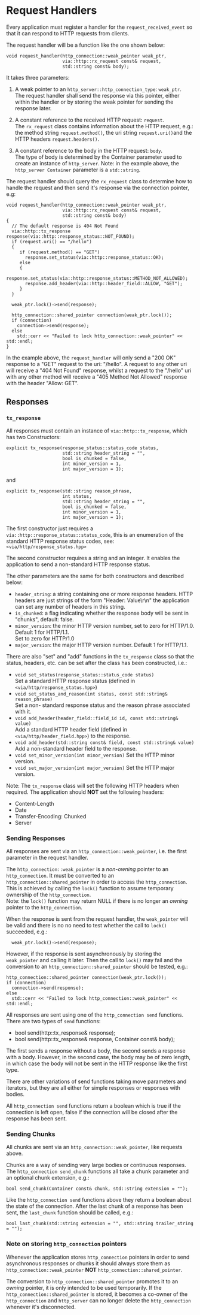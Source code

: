 # Request Handlers #

Every application must register a handler for the `request_received_event` so that it
can respond to HTTP requests from clients.

The request handler will be a function like the one shown below:

    void request_handler(http_connection::weak_pointer weak_ptr,
                         via::http::rx_request const& request,
                         std::string const& body);

It takes three parameters:

 1. A weak pointer to an `http_server::http_connection_type`: `weak_ptr`.  
    The request handler shall send the response via this pointer, either within the
    handler or by storing the weak pointer for sending the response later.

 2. A constant reference to the received HTTP request: `request`.  
    The `rx_request` class contains information about the HTTP request, e.g.:  
    the method string `request.method()`, the uri string `request.uri()`and
    the HTTP headers `request.headers()`.  
    
 3. A constant reference to the body in the HTTP request: `body`.  
    The type of body is determined by the Container parameter used to create an
    instance of `http_server`.
    Note: in the example above, the `http_server Container` parameter is a `std::string`.

The request handler should query the `rx_request` class to determine how to handle the
request and then send it's response via the connection pointer, e.g:

    void request_handler(http_connection::weak_pointer weak_ptr,
                         via::http::rx_request const& request,
                         std::string const& body)
    {
      // The default response is 404 Not Found
      via::http::tx_response response(via::http::response_status::NOT_FOUND);
      if (request.uri() == "/hello")
      {
         if (request.method() == "GET")
           response.set_status(via::http::response_status::OK);
         else
         {
           response.set_status(via::http::response_status::METHOD_NOT_ALLOWED);
           response.add_header(via::http::header_field::ALLOW, "GET");
         }
      }

      weak_ptr.lock()->send(response);

      http_connection::shared_pointer connection(weak_ptr.lock());
      if (connection)
        connection->send(response);
      else
        std::cerr << "Failed to lock http_connection::weak_pointer" << std::endl;
    }

In the example above, the `request_handler` will only send a "200 OK" response to a
"GET" request to the uri: "/hello".
A request to any other uri will receive a "404 Not Found" response, whilst a
request to the "/hello" uri with any other method will receive a
"405 Method Not Allowed" response with the header "Allow: GET".

## Responses ##

### `tx_response` ###

All responses must contain an instance of `via::http::tx_response`, which has two
Constructors:

    explicit tx_response(response_status::status_code status,
                         std::string header_string = "",
                         bool is_chunked = false,
                         int minor_version = 1,
                         int major_version = 1);

and

    explicit tx_response(std::string reason_phrase,
                         int status,
                         std::string header_string = "",
                         bool is_chunked = false,
                         int minor_version = 1,
                         int major_version = 1);

The first constructor just requires a `via::http::response_status::status_code`,
this is an enumeration of the standard HTTP response status codes, see:
`<via/http/response_status.hpp>`

The second constructor requires a string and an integer.
It enables the application to send a non-standard HTTP response status.

The other parameters are the same for both constructors and described below:  

 + `header_string`: a string containing one or more response headers.
    HTTP headers are just strings of the form "Header: Value\r\n" the application can
    set any number of headers in this string.
 + `is_chunked`: a flag indicating whether the response body will be sent in "chunks",
    default: false.
 + `minor_version`: the minor HTTP version number, set to zero for HTTP/1.0.
    Default 1 for HTTP/1.1.  
    Set to zero for HTTP/1.0
 + `major_version`: the major HTTP version number. Default 1 for HTTP/1.1.


There are also "set" and "add" functions in the `tx_response` class so that the 
status, headers, etc. can be set after the class has been constructed, i.e.:  

 + `void set_status(response_status::status_code status)`  
    Set a standard HTTP response status (defined in `<via/http/response_status.hpp>`)
 + `void set_status_and_reason(int status, const std::string& reason_phrase)`  
    Set a non- standard response status and the reason phrase associated with it.
 + `void add_header(header_field::field_id id, const std::string& value)`  
    Add a standard HTTP header field (defined in `<via/http/header_field.hpp>`)
    to the response.
 + `void add_header(std::string const& field, const std::string& value)`  
    Add a non-standard header field  to the response.
 + `void set_minor_version(int minor_version)` Set the HTTP minor version.
 + `void set_major_version(int major_version)` Set the HTTP major version.


Note: The `tx_response` class will set the following HTTP headers when required.
The application should **NOT** set the following headers:  

 + Content-Length
 + Date
 + Transfer-Encoding: Chunked
 + Server

### Sending Responses ###

All responses are sent via an `http_connection::weak_pointer`, i.e. the first 
parameter in the request handler.

The `http_connection::weak_pointer` is a *non-owning* pointer to an `http_connection`.
It must be converted to an `http_connection::shared_pointer` in order to access the
`http_connection`. This is achieved by calling the `lock()` function to assume
temporary ownership of the `http_connection`.  
Note: the `lock()` function may return NULL if there is no longer an *owning*
pointer to the `http_connection`.

When the response is sent from the request handler, the `weak_pointer` will be valid
and there is no no need to test whether the call to `lock()` succeeded, e.g.:

      weak_ptr.lock()->send(response);

However, if the response is sent asynchronously by storing the `weak_pointer` and
calling it later. Then the call to `lock()` may fail and the conversion to an
`http_connection::shared_pointer` should be tested, e.g.:

    http_connection::shared_pointer connection(weak_ptr.lock());
    if (connection)
      connection->send(response);
    else
      std::cerr << "Failed to lock http_connection::weak_pointer" << std::endl;

All responses are sent using one of the `http_connection send` functions.
There are two types of `send` functions:

 + bool send(http::tx_response& response);
 + bool send(http::tx_response& response, Container const& body);

The first sends a response without a body, the second sends a response with a body.
However, in the second case, the body may be of zero length, in which case the body
will not be sent in the HTTP response like the first type.

There are other variations of send functions taking move parameters and iterators,
but they are all either for simple responses or responses with bodies.

All `http_connection send` functions return a boolean which is true if the connection
is left open, false if the connection will be closed after the response has been sent.

### Sending Chunks ###

All chunks are sent via an `http_connection::weak_pointer`, like requests above.

Chunks are a way of sending very large bodies or continuous responses.
The `http_connection send_chunk` functions all take a chunk parameter and an
optional chunk extension, e.g.:

    bool send_chunk(Container const& chunk, std::string extension = "");
  
Like the `http_connection send` functions above they return a boolean about the state
of the connection. After the last chunk of a response has been sent, the `last_chunk`
function should be called, e.g.:

    bool last_chunk(std::string extension = "", std::string trailer_string = "");

### Note on storing `http_connection` pointers ###

Whenever the application stores `http_connection` pointers in order to send
asynchronous responses or chunks it should always store them as
`http_connection::weak_pointer` **NOT** `http_connection::shared_pointer`.
 
The conversion to `http_connection::shared_pointer` promotes it to an *owning*
pointer, it is only intended to be used temporarily.
If the `http_connection::shared_pointer` is stored, it becomes a co-owner of the
`http_connection` and `http_server` can no longer delete the `http_connection`
whenever it's disconnected.